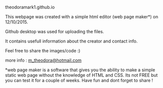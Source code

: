theodoramark1.github.io

This webpage was created with a simple html editor (web page maker*) on 12/10/2015. 

Github desktop was used for uploading the files.

It contains usefull information about the creator and contact info.

Feel free to share the images/code :)

more info : m_theodora@hotmail.com

*web page maker is a software that gives you the ability to make a simple static web page without 
the knowledge of HTML and CSS. Its not FREE but you can test it for a couple of weeks. 
Have fun and dont forget to share !
